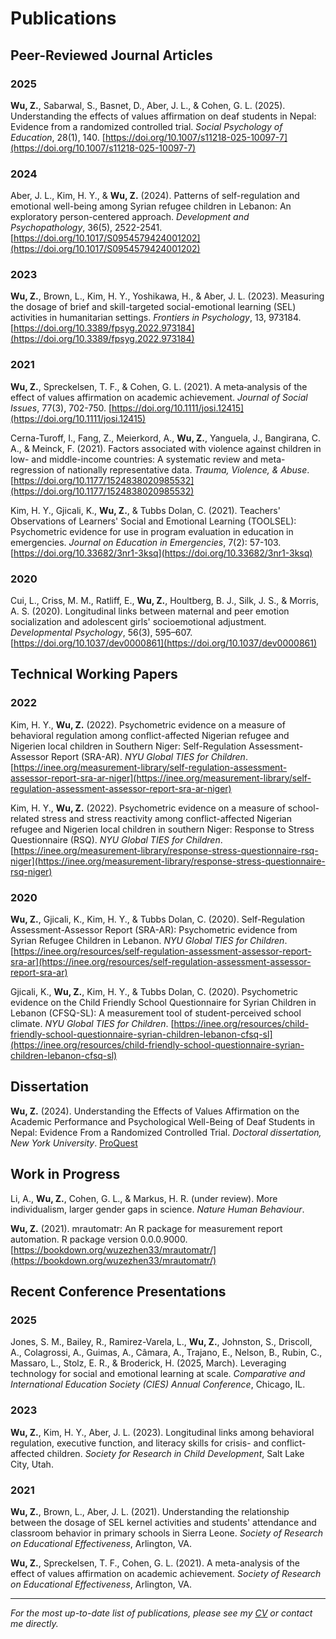 # Publications

## Peer-Reviewed Journal Articles

### 2025

**Wu, Z.**, Sabarwal, S., Basnet, D., Aber, J. L., & Cohen, G. L. (2025). Understanding the effects of values affirmation on deaf students in Nepal: Evidence from a randomized controlled trial. *Social Psychology of Education*, 28(1), 140. [https://doi.org/10.1007/s11218-025-10097-7](https://doi.org/10.1007/s11218-025-10097-7)

### 2024

Aber, J. L., Kim, H. Y., & **Wu, Z.** (2024). Patterns of self-regulation and emotional well-being among Syrian refugee children in Lebanon: An exploratory person-centered approach. *Development and Psychopathology*, 36(5), 2522-2541. [https://doi.org/10.1017/S0954579424001202](https://doi.org/10.1017/S0954579424001202)

### 2023

**Wu, Z.**, Brown, L., Kim, H. Y., Yoshikawa, H., & Aber, J. L. (2023). Measuring the dosage of brief and skill-targeted social-emotional learning (SEL) activities in humanitarian settings. *Frontiers in Psychology*, 13, 973184. [https://doi.org/10.3389/fpsyg.2022.973184](https://doi.org/10.3389/fpsyg.2022.973184)

### 2021

**Wu, Z.**, Spreckelsen, T. F., & Cohen, G. L. (2021). A meta‐analysis of the effect of values affirmation on academic achievement. *Journal of Social Issues*, 77(3), 702-750. [https://doi.org/10.1111/josi.12415](https://doi.org/10.1111/josi.12415)

Cerna-Turoff, I., Fang, Z., Meierkord, A., **Wu, Z.**, Yanguela, J., Bangirana, C. A., & Meinck, F. (2021). Factors associated with violence against children in low- and middle-income countries: A systematic review and meta-regression of nationally representative data. *Trauma, Violence, & Abuse*. [https://doi.org/10.1177/1524838020985532](https://doi.org/10.1177/1524838020985532)

Kim, H. Y., Gjicali, K., **Wu, Z.**, & Tubbs Dolan, C. (2021). Teachers' Observations of Learners' Social and Emotional Learning (TOOLSEL): Psychometric evidence for use in program evaluation in education in emergencies. *Journal on Education in Emergencies*, 7(2): 57-103. [https://doi.org/10.33682/3nr1-3ksq](https://doi.org/10.33682/3nr1-3ksq)

### 2020

Cui, L., Criss, M. M., Ratliff, E., **Wu, Z.**, Houltberg, B. J., Silk, J. S., & Morris, A. S. (2020). Longitudinal links between maternal and peer emotion socialization and adolescent girls' socioemotional adjustment. *Developmental Psychology*, 56(3), 595–607. [https://doi.org/10.1037/dev0000861](https://doi.org/10.1037/dev0000861)

## Technical Working Papers

### 2022

Kim, H. Y., **Wu, Z.** (2022). Psychometric evidence on a measure of behavioral regulation among conflict-affected Nigerian refugee and Nigerien local children in Southern Niger: Self-Regulation Assessment-Assessor Report (SRA-AR). *NYU Global TIES for Children*. [https://inee.org/measurement-library/self-regulation-assessment-assessor-report-sra-ar-niger](https://inee.org/measurement-library/self-regulation-assessment-assessor-report-sra-ar-niger)

Kim, H. Y., **Wu, Z.** (2022). Psychometric evidence on a measure of school-related stress and stress reactivity among conflict-affected Nigerian refugee and Nigerien local children in southern Niger: Response to Stress Questionnaire (RSQ). *NYU Global TIES for Children*. [https://inee.org/measurement-library/response-stress-questionnaire-rsq-niger](https://inee.org/measurement-library/response-stress-questionnaire-rsq-niger)

### 2020

**Wu, Z.**, Gjicali, K., Kim, H. Y., & Tubbs Dolan, C. (2020). Self-Regulation Assessment-Assessor Report (SRA-AR): Psychometric evidence from Syrian Refugee Children in Lebanon. *NYU Global TIES for Children*. [https://inee.org/resources/self-regulation-assessment-assessor-report-sra-ar](https://inee.org/resources/self-regulation-assessment-assessor-report-sra-ar)

Gjicali, K., **Wu, Z.**, Kim, H. Y., & Tubbs Dolan, C. (2020). Psychometric evidence on the Child Friendly School Questionnaire for Syrian Children in Lebanon (CFSQ-SL): A measurement tool of student-perceived school climate. *NYU Global TIES for Children*. [https://inee.org/resources/child-friendly-school-questionnaire-syrian-children-lebanon-cfsq-sl](https://inee.org/resources/child-friendly-school-questionnaire-syrian-children-lebanon-cfsq-sl)

## Dissertation

**Wu, Z.** (2024). Understanding the Effects of Values Affirmation on the Academic Performance and Psychological Well-Being of Deaf Students in Nepal: Evidence From a Randomized Controlled Trial. *Doctoral dissertation, New York University*. [ProQuest](https://www.proquest.com/openview/c97aa05744dd912a4d33d44ea0737507/1?pq-origsite=gscholar&cbl=18750&diss=y)

## Work in Progress

Li, A., **Wu, Z.**, Cohen, G. L., & Markus, H. R. (under review). More individualism, larger gender gaps in science. *Nature Human Behaviour*.

**Wu, Z.** (2021). mrautomatr: An R package for measurement report automation. R package version 0.0.0.9000. [https://bookdown.org/wuzezhen33/mrautomatr/](https://bookdown.org/wuzezhen33/mrautomatr/)

## Recent Conference Presentations

### 2025
Jones, S. M., Bailey, R., Ramirez-Varela, L., **Wu, Z.**, Johnston, S., Driscoll, A., Colagrossi, A., Guimas, A., Câmara, A., Trajano, E., Nelson, B., Rubin, C., Massaro, L., Stolz, E. R., & Broderick, H. (2025, March). Leveraging technology for social and emotional learning at scale. *Comparative and International Education Society (CIES) Annual Conference*, Chicago, IL.

### 2023
**Wu, Z.**, Kim, H. Y., Aber, J. L. (2023). Longitudinal links among behavioral regulation, executive function, and literacy skills for crisis- and conflict-affected children. *Society for Research in Child Development*, Salt Lake City, Utah.

### 2021
**Wu, Z.**, Brown, L., Aber, J. L. (2021). Understanding the relationship between the dosage of SEL kernel activities and students' attendance and classroom behavior in primary schools in Sierra Leone. *Society of Research on Educational Effectiveness*, Arlington, VA.

**Wu, Z.**, Spreckelsen, T. F., Cohen, G. L. (2021). A meta-analysis of the effect of values affirmation on academic achievement. *Society of Research on Educational Effectiveness*, Arlington, VA.

---

*For the most up-to-date list of publications, please see my [CV](/cv.pdf) or contact me directly.*